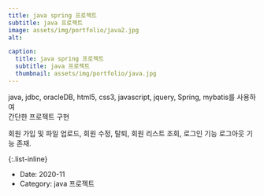 ```yaml
---
title: java spring 프로젝트
subtitle: java 프로젝트
image: assets/img/portfolio/java2.jpg
alt: 

caption:
  title: java spring 프로젝트
  subtitle: java 프로젝트
  thumbnail: assets/img/portfolio/java.jpg
---
```


java, jdbc, oracleDB, html5, css3, javascript, jquery, Spring, mybatis를 사용하여<br>
간단한 프로젝트 구현<br>

회원 가입 및 파일 업로드, 회원 수정, 탈퇴, 회원 리스트 조회, 로그인 기능 로그아웃 기능 존재. 

{:.list-inline}

- Date: 2020-11 
- Category: java 프로젝트
